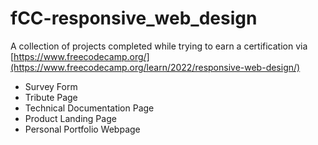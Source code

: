 # fCC-responsive_web_design
A collection of projects completed while trying to earn a certification via [https://www.freecodecamp.org/](https://www.freecodecamp.org/learn/2022/responsive-web-design/)

  - Survey Form
  - Tribute Page
  - Technical Documentation Page
  - Product Landing Page
  - Personal Portfolio Webpage
